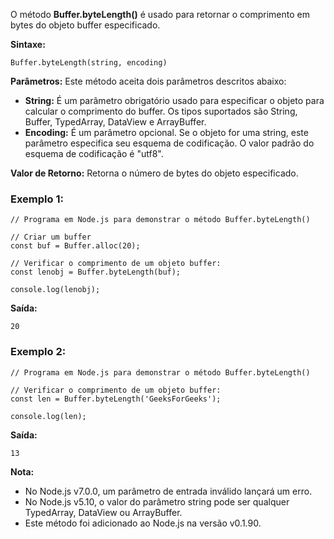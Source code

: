 O método **Buffer.byteLength()** é usado para retornar o comprimento em bytes do objeto buffer especificado.

**Sintaxe:**

```
Buffer.byteLength(string, encoding)
```

**Parâmetros:** Este método aceita dois parâmetros descritos abaixo:

- **String:** É um parâmetro obrigatório usado para especificar o objeto para calcular o comprimento do buffer. Os tipos suportados são String, Buffer, TypedArray, DataView e ArrayBuffer.
- **Encoding:** É um parâmetro opcional. Se o objeto for uma string, este parâmetro especifica seu esquema de codificação. O valor padrão do esquema de codificação é "utf8".

**Valor de Retorno:** Retorna o número de bytes do objeto especificado.

### Exemplo 1:

```
// Programa em Node.js para demonstrar o método Buffer.byteLength()

// Criar um buffer
const buf = Buffer.alloc(20);

// Verificar o comprimento de um objeto buffer:
const lenobj = Buffer.byteLength(buf);

console.log(lenobj);
```

**Saída:**

```
20
```

### Exemplo 2:

```
// Programa em Node.js para demonstrar o método Buffer.byteLength()

// Verificar o comprimento de um objeto buffer:
const len = Buffer.byteLength('GeeksForGeeks');

console.log(len);
```

**Saída:**

```
13
```

**Nota:**

- No Node.js v7.0.0, um parâmetro de entrada inválido lançará um erro.
- No Node.js v5.10, o valor do parâmetro string pode ser qualquer TypedArray, DataView ou ArrayBuffer.
- Este método foi adicionado ao Node.js na versão v0.1.90.



